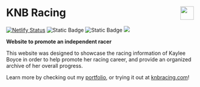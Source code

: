 <h1>
  KNB Racing
  <img src='https://knbracing.com/logo.svg' style='background-color:transparent;' height='36px' align='right'/>
</h1>

[![Netlify Status](https://api.netlify.com/api/v1/badges/ccf417c7-b4fa-40bc-ae42-d8bd1fe4110e/deploy-status)](https://app.netlify.com/sites/knbracing/deploys)
![Static Badge](https://img.shields.io/badge/Status-Active-lightgreen)
![Static Badge](https://img.shields.io/badge/Made_With-React-149eca?logo=react)
<a href='https://dannyharris.info/'><img src='https://img.shields.io/badge/DH-Portfolio-1d72af' /></a>

**Website to promote an independent racer**

This website was designed to showcase the racing information of Kaylee Boyce in order to help promote her racing career, and provide an organized archive of her overall progress.

Learn more by checking out my [portfolio](https://dannyharris.info/projects/KNB%20Racing), or trying it out at [knbracing.com](https://knbracing.com/)!
